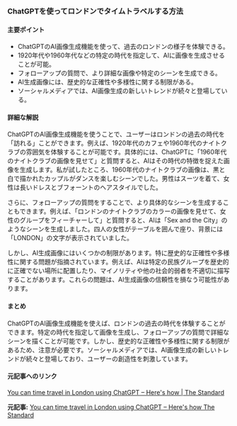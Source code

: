 ### ChatGPTを使ってロンドンでタイムトラベルする方法

#### 主要ポイント
- ChatGPTのAI画像生成機能を使って、過去のロンドンの様子を体験できる。
- 1920年代や1960年代などの特定の時代を指定して、AIに画像を生成させることが可能。
- フォローアップの質問で、より詳細な画像や特定のシーンを生成できる。
- AI生成画像には、歴史的な正確性や多様性に関する制限がある。
- ソーシャルメディアでは、AI画像生成の新しいトレンドが続々と登場している。

#### 詳細な解説

ChatGPTのAI画像生成機能を使うことで、ユーザーはロンドンの過去の時代を「訪れる」ことができます。例えば、1920年代のカフェや1960年代のナイトクラブの雰囲気を体験することが可能です。具体的には、ChatGPTに「1960年代のナイトクラブの画像を見せて」と質問すると、AIはその時代の特徴を捉えた画像を生成します。私が試したところ、1960年代のナイトクラブの画像は、黒と白で描かれたカップルがダンスを楽しむシーンでした。男性はスーツを着て、女性は長いドレスとブフォーントのヘアスタイルでした。

さらに、フォローアップの質問をすることで、より具体的なシーンを生成することもできます。例えば、「ロンドンのナイトクラブのカラーの画像を見せて、女性のグループをフィーチャーして」と質問すると、AIは「Sex and the City」のようなシーンを生成しました。四人の女性がテーブルを囲んで座り、背景には「LONDON」の文字が表示されていました。

しかし、AI生成画像にはいくつかの制限があります。特に歴史的な正確性や多様性に関する問題が指摘されています。例えば、AIは特定の民族グループを歴史的に正確でない場所に配置したり、マイノリティや他の社会的弱者を不適切に描写することがあります。これらの問題は、AI生成画像の信頼性を損なう可能性があります。

#### まとめ

ChatGPTのAI画像生成機能を使えば、ロンドンの過去の時代を体験することができます。特定の時代を指定して画像を生成し、フォローアップの質問で詳細なシーンを描くことが可能です。しかし、歴史的な正確性や多様性に関する制限があるため、注意が必要です。ソーシャルメディアでは、AI画像生成の新しいトレンドが続々と登場しており、ユーザーの創造性を刺激しています。

#### 元記事へのリンク
[You can time travel in London using ChatGPT – Here's how | The Standard](https://www.standard.co.uk/tech/chatgpt-time-travel-london-ai-image-generation-b1094567.html)

**元記事:** [You can time travel in London using ChatGPT – Here's how The Standard](https://www.standard.co.uk/news/tech/chatgpt-time-travel-ai-london-how-to-do-b1227557.html)